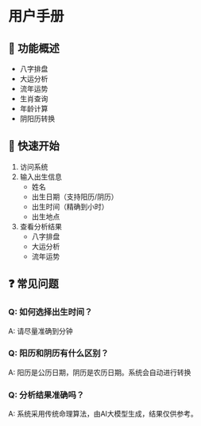 # 用户手册

## 🎯 功能概述
- 八字排盘
- 大运分析
- 流年运势
- 生肖查询
- 年龄计算
- 阴阳历转换

## 🚀 快速开始
1. 访问系统
2. 输入出生信息
   - 姓名
   - 出生日期（支持阳历/阴历）
   - 出生时间（精确到小时）
   - 出生地点
3. 查看分析结果
   - 八字排盘
   - 大运分析
   - 流年运势

## ❓ 常见问题
### Q: 如何选择出生时间？
A: 请尽量准确到分钟

### Q: 阳历和阴历有什么区别？
A: 阳历是公历日期，阴历是农历日期。系统会自动进行转换

### Q: 分析结果准确吗？
A: 系统采用传统命理算法，由AI大模型生成，结果仅供参考。

